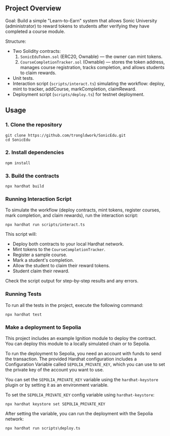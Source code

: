 ## Project Overview

Goal: Build a simple "Learn-to-Earn" system that allows Sonic University (administrator) to reward tokens to students after verifying they have completed a course module.

Structure:
- Two Solidity contracts:
    1. `SonicEduToken.sol` (ERC20, Ownable) — the owner can mint tokens.
    2. `CourseCompletionTracker.sol` (Ownable) — stores the token address, manages course registration, tracks completion, and allows students to claim rewards.
- Unit tests.
- Interaction script (`scripts/interact.ts`) simulating the workflow: deploy, mint to tracker, addCourse, markCompletion, claimReward.
- Deployment script (`scripts/deploy.ts`) for testnet deployment.

## Usage

### 1. Clone the repository

```shell
git clone https://github.com/trongldwork/SonicEdu.git
cd SonicEdu
```

### 2. Install dependencies

```shell
npm install
```

### 3. Build the contracts

```shell
npx hardhat build
```

### Running Interaction Script

To simulate the workflow (deploy contracts, mint tokens, register courses, mark completion, and claim rewards), run the interaction script:

```shell
npx hardhat run scripts/interact.ts
```

This script will:
- Deploy both contracts to your local Hardhat network.
- Mint tokens to the `CourseCompletionTracker`.
- Register a sample course.
- Mark a student's completion.
- Allow the student to claim their reward tokens.
- Student claim their reward.

Check the script output for step-by-step results and any errors.


### Running Tests

To run all the tests in the project, execute the following command:

```shell
npx hardhat test
```


### Make a deployment to Sepolia

This project includes an example Ignition module to deploy the contract. You can deploy this module to a locally simulated chain or to Sepolia.



To run the deployment to Sepolia, you need an account with funds to send the transaction. The provided Hardhat configuration includes a Configuration Variable called `SEPOLIA_PRIVATE_KEY`, which you can use to set the private key of the account you want to use.

You can set the `SEPOLIA_PRIVATE_KEY` variable using the `hardhat-keystore` plugin or by setting it as an environment variable.

To set the `SEPOLIA_PRIVATE_KEY` config variable using `hardhat-keystore`:

```shell
npx hardhat keystore set SEPOLIA_PRIVATE_KEY
```

After setting the variable, you can run the deployment with the Sepolia network:

```shell
npx hardhat run scripts\deploy.ts
```
